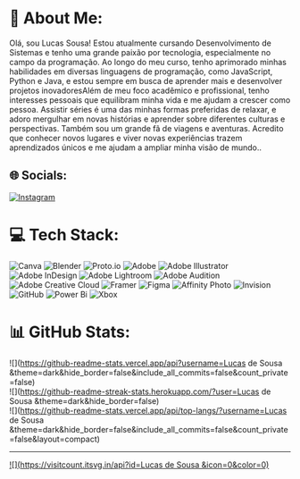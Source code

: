 # 💫 About Me:
Olá, sou Lucas Sousa! Estou atualmente cursando Desenvolvimento de Sistemas e tenho uma grande paixão por tecnologia, especialmente no campo da programação. Ao longo do meu curso, tenho aprimorado minhas habilidades em diversas linguagens de programação, como JavaScript, Python e Java, e estou sempre em busca de aprender mais e desenvolver projetos inovadoresAlém de meu foco acadêmico e profissional, tenho interesses pessoais que equilibram minha vida e me ajudam a crescer como pessoa. Assistir séries é uma das minhas formas preferidas de relaxar, e adoro mergulhar em novas histórias e aprender sobre diferentes culturas e perspectivas. Também sou um grande fã de viagens e aventuras. Acredito que conhecer novos lugares e viver novas experiências trazem aprendizados únicos e me ajudam a ampliar minha visão de mundo..


## 🌐 Socials:
[![Instagram](https://img.shields.io/badge/Instagram-%23E4405F.svg?logo=Instagram&logoColor=white)](https://instagram.com/lucca.ss__) 

# 💻 Tech Stack:
![Canva](https://img.shields.io/badge/Canva-%2300C4CC.svg?style=for-the-badge&logo=Canva&logoColor=white) ![Blender](https://img.shields.io/badge/blender-%23F5792A.svg?style=for-the-badge&logo=blender&logoColor=white) ![Proto.io](https://img.shields.io/badge/Proto.io-161637?style=for-the-badge&logo=proto.io&logoColor=00e5ff) ![Adobe](https://img.shields.io/badge/adobe-%23FF0000.svg?style=for-the-badge&logo=adobe&logoColor=white) ![Adobe Illustrator](https://img.shields.io/badge/adobe%20illustrator-%23FF9A00.svg?style=for-the-badge&logo=adobe%20illustrator&logoColor=white) ![Adobe InDesign](https://img.shields.io/badge/Adobe%20InDesign-49021F?style=for-the-badge&logo=adobeindesign&logoColor=FF3366) ![Adobe Lightroom](https://img.shields.io/badge/Adobe%20Lightroom-31A8FF.svg?style=for-the-badge&logo=Adobe%20Lightroom&logoColor=white) ![Adobe Audition](https://img.shields.io/badge/Adobe%20Audition-9999FF.svg?style=for-the-badge&logo=Adobe%20Audition&logoColor=white) ![Adobe Creative Cloud](https://img.shields.io/badge/Adobe%20Creative%20Cloud-DA1F26.svg?style=for-the-badge&logo=Adobe%20Creative%20Cloud&logoColor=white) ![Framer](https://img.shields.io/badge/Framer-black?style=for-the-badge&logo=framer&logoColor=blue) ![Figma](https://img.shields.io/badge/figma-%23F24E1E.svg?style=for-the-badge&logo=figma&logoColor=white) ![Affinity Photo](https://img.shields.io/badge/affinityphoto-%237E4DD2.svg?style=for-the-badge&logo=affinity-photo&logoColor=white) ![Invision](https://img.shields.io/badge/invision-FF3366?style=for-the-badge&logo=invision&logoColor=white) ![GitHub](https://img.shields.io/badge/github-%23121011.svg?style=for-the-badge&logo=github&logoColor=white) ![Power Bi](https://img.shields.io/badge/power_bi-F2C811?style=for-the-badge&logo=powerbi&logoColor=black) ![Xbox](https://img.shields.io/badge/xbox-%23107C10.svg?style=for-the-badge&logo=xbox&logoColor=white)
# 📊 GitHub Stats:
![](https://github-readme-stats.vercel.app/api?username=Lucas de Sousa &theme=dark&hide_border=false&include_all_commits=false&count_private=false)<br/>
![](https://github-readme-streak-stats.herokuapp.com/?user=Lucas de Sousa &theme=dark&hide_border=false)<br/>
![](https://github-readme-stats.vercel.app/api/top-langs/?username=Lucas de Sousa &theme=dark&hide_border=false&include_all_commits=false&count_private=false&layout=compact)

---
[![](https://visitcount.itsvg.in/api?id=Lucas de Sousa &icon=0&color=0)](https://visitcount.itsvg.in)

<!-- Proudly created with GPRM ( https://gprm.itsvg.in ) -->
